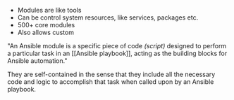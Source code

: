 - Modules are like tools
- Can be control system resources, like services, packages etc.
- 500+ core modules
- Also allows custom

"An Ansible module is a specific piece of code *(script)* designed to perform a particular task in an [[Ansible playbook]], acting as the building blocks for Ansible automation."

They are self-contained in the sense that they include all the necessary code and logic to accomplish that task when called upon by an Ansible playbook.